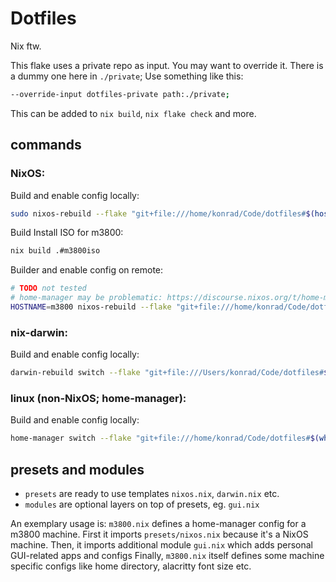 # Dotfiles

Nix ftw.

This flake uses a private repo as input. You may want to override it. There is a dummy one here in `./private`;
Use something like this:

```bash
--override-input dotfiles-private path:./private;
```

This can be added to `nix build`, `nix flake check` and more.

## commands

### NixOS:

Build and enable config locally:

```bash
sudo nixos-rebuild --flake "git+file:///home/konrad/Code/dotfiles#$(hostname)" switch
```

Build Install ISO for m3800:

```bash
nix build .#m3800iso
```

Builder and enable config on remote:

```bash
# TODO not tested
# home-manager may be problematic: https://discourse.nixos.org/t/home-manager-flake-not-respecting-build-host-during-nixos-rebuild/16787
HOSTNAME=m3800 nixos-rebuild --flake "git+file:///home/konrad/Code/dotfiles#$HOSTNAME" --target-host $HOSTNAME --build-host $HOSTNAME --use-remote-sudo switch
```

### nix-darwin:

Build and enable config locally:

```bash
darwin-rebuild switch --flake "git+file:///Users/konrad/Code/dotfiles#$(hostname)"
```

### linux (non-NixOS; home-manager):

Build and enable config locally:

```bash
home-manager switch --flake "git+file:///home/konrad/Code/dotfiles#$(whoami)@$(hostname)"
```

## presets and modules

- `presets` are ready to use templates `nixos.nix`, `darwin.nix` etc.
- `modules` are optional layers on top of presets, eg. `gui.nix`

An exemplary usage is:
`m3800.nix` defines a home-manager config for a m3800 machine.
First it imports `presets/nixos.nix` because it's a NixOS machine.
Then, it imports additional module `gui.nix` which adds personal GUI-related apps and configs
Finally, `m3800.nix` itself defines some machine specific configs like home directory, alacritty font size etc.

